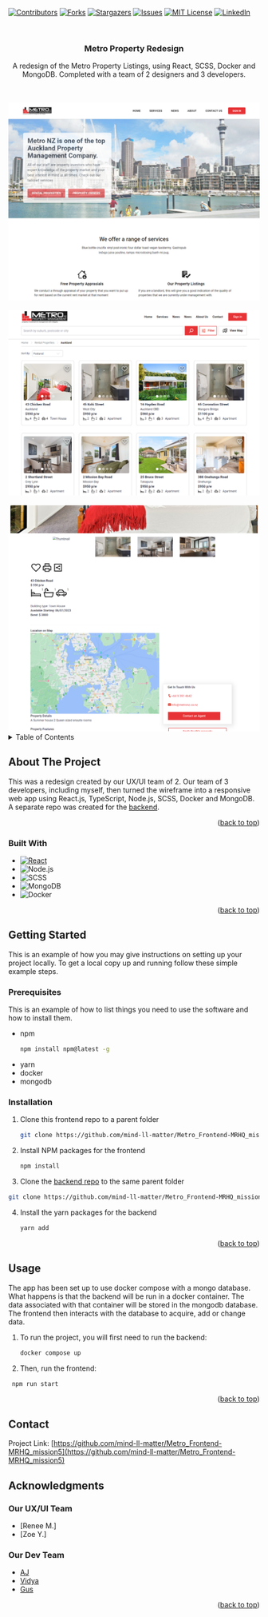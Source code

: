 <!-- Improved compatibility of back to top link: See: https://github.com/othneildrew/Best-README-Template/pull/73 -->
<a name="readme-top"></a>
<!--
*** Thanks for checking out the Best-README-Template. If you have a suggestion
*** that would make this better, please fork the repo and create a pull request
*** or simply open an issue with the tag "enhancement".
*** Don't forget to give the project a star!
*** Thanks again! Now go create something AMAZING! :D
-->



<!-- PROJECT SHIELDS -->
<!--
*** I'm using markdown "reference style" links for readability.
*** Reference links are enclosed in brackets [ ] instead of parentheses ( ).
*** See the bottom of this document for the declaration of the reference variables
*** for contributors-url, forks-url, etc. This is an optional, concise syntax you may use.
*** https://www.markdownguide.org/basic-syntax/#reference-style-links
-->
[![Contributors][contributors-shield]][contributors-url]
[![Forks][forks-shield]][forks-url]
[![Stargazers][stars-shield]][stars-url]
[![Issues][issues-shield]][issues-url]
[![MIT License][license-shield]][license-url]
[![LinkedIn][linkedin-shield]][linkedin-url]



<!-- PROJECT LOGO -->
<br />
<div align="center">
<h3 align="center">Metro Property Redesign</h3>

  <p align="center">
  A redesign of the Metro Property Listings, using React, SCSS, Docker and MongoDB. Completed with a team of 2 designers and 3 developers.
  </p>
  <br/>
  <br/>
  <img src="./project-images/metro-home.png" alt="home"/>
  <br/>
  <br/>
  <img src="./project-images/metro-search.png" alt="search"/>
  <br/>
  <br/>
  <img src="./project-images/metro-single-listing.png" alt="single listing"/>
</div>



<!-- TABLE OF CONTENTS -->
<details>
  <summary>Table of Contents</summary>
  <ol>
    <li>
      <a href="#about-the-project">About The Project</a>
      <ul>
        <li><a href="#built-with">Built With</a></li>
      </ul>
    </li>
    <li>
      <a href="#getting-started">Getting Started</a>
      <ul>
        <li><a href="#prerequisites">Prerequisites</a></li>
        <li><a href="#installation">Installation</a></li>
      </ul>
    </li>
    <li><a href="#usage">Usage</a></li>
    <li><a href="#roadmap">Roadmap</a></li>
    <li><a href="#contributing">Contributing</a></li>
    <li><a href="#license">License</a></li>
    <li><a href="#contact">Contact</a></li>
    <li><a href="#acknowledgments">Acknowledgments</a></li>
  </ol>
</details>



<!-- ABOUT THE PROJECT -->
## About The Project

This was a redesign created by our UX/UI team of 2. Our team of 3 developers, including myself, then turned the wireframe into a responsive web app using React.js, TypeScript, Node.js, SCSS, Docker and MongoDB. A separate repo was created for the [backend](https://github.com/thetergus/Mission5_G3).



<p align="right">(<a href="#readme-top">back to top</a>)</p>



### Built With

* [![React][React.js]][React-url]
* ![Node.js](https://img.shields.io/badge/Node.js-43853D?style=for-the-badge&logo=node.js&logoColor=white)
* ![SCSS](https://img.shields.io/badge/SCSS-CC6699?style=for-the-badge&logo=sass&logoColor=white)
* ![MongoDB](https://img.shields.io/badge/MongoDB-47A248?style=for-the-badge&logo=mongodb&logoColor=white)
* ![Docker](https://img.shields.io/badge/Docker-2496ED?style=for-the-badge&logo=docker&logoColor=white)

<p align="right">(<a href="#readme-top">back to top</a>)</p>



<!-- GETTING STARTED -->
## Getting Started

This is an example of how you may give instructions on setting up your project locally.
To get a local copy up and running follow these simple example steps.

### Prerequisites

This is an example of how to list things you need to use the software and how to install them.
* npm
  ```sh
  npm install npm@latest -g
  ```
* yarn
* docker
* mongodb

### Installation

1. Clone this frontend repo to a parent folder
   ```sh
   git clone https://github.com/mind-ll-matter/Metro_Frontend-MRHQ_mission5.git
   ```
2. Install NPM packages for the frontend
   ```sh
   npm install
   ```
 3. Clone the [backend repo](https://github.com/thetergus/Mission5_G3) to the same parent folder
   ```sh
   git clone https://github.com/mind-ll-matter/Metro_Frontend-MRHQ_mission5.git
   ```
4. Install the yarn packages for the backend
   ```sh
   yarn add
   ```

<p align="right">(<a href="#readme-top">back to top</a>)</p>



<!-- USAGE EXAMPLES -->
## Usage

The app has been set up to use docker compose with a mongo database. What happens is that the backend will be run in a docker container. The data associated with that container will be stored in the mongodb database. The frontend then interacts with the database to acquire, add or change data.

1. To run the project, you will first need to run the backend:
   ```sh
   docker compose up
   ```

 2. Then, run the frontend:
   ```sh
    npm run start
   ```

<p align="right">(<a href="#readme-top">back to top</a>)</p>



<!-- ROADMAP -->

<!-- CONTRIBUTING -->

<!-- LICENSE -->

<!-- CONTACT -->
## Contact

Project Link: [https://github.com/mind-ll-matter/Metro_Frontend-MRHQ_mission5](https://github.com/mind-ll-matter/Metro_Frontend-MRHQ_mission5)

<!-- ACKNOWLEDGMENTS -->
## Acknowledgments

### Our UX/UI Team
* [Renee M.]
* [Zoe Y.]

### Our Dev Team
* [AJ](https://github.com/mind-ll-matter)
* [Vidya](https://github.com/vidya0206)
* [Gus](https://github.com/thetergus)

<p align="right">(<a href="#readme-top">back to top</a>)</p>



<!-- MARKDOWN LINKS & IMAGES -->
<!-- https://www.markdownguide.org/basic-syntax/#reference-style-links -->
[contributors-shield]: https://img.shields.io/github/contributors/mind-ll-matter/Metro_Frontend-MRHQ_mission5.svg?style=for-the-badge
[contributors-url]: https://github.com/mind-ll-matter/Metro_Frontend-MRHQ_mission5/graphs/contributors
[forks-shield]: https://img.shields.io/github/forks/mind-ll-matter/Metro_Frontend-MRHQ_mission5.svg?style=for-the-badge
[forks-url]: https://github.com/mind-ll-matter/Metro_Frontend-MRHQ_mission5/network/members
[stars-shield]: https://img.shields.io/github/stars/mind-ll-matter/Metro_Frontend-MRHQ_mission5.svg?style=for-the-badge
[stars-url]: https://github.com/mind-ll-matter/Metro_Frontend-MRHQ_mission5/stargazers
[issues-shield]: https://img.shields.io/github/issues/mind-ll-matter/Metro_Frontend-MRHQ_mission5.svg?style=for-the-badge
[issues-url]: https://github.com/mind-ll-matter/Metro_Frontend-MRHQ_mission5/issues
[license-shield]: https://img.shields.io/github/license/mind-ll-matter/Metro_Frontend-MRHQ_mission5.svg?style=for-the-badge
[license-url]: https://github.com/mind-ll-matter/Metro_Frontend-MRHQ_mission5/blob/master/LICENSE.txt
[linkedin-shield]: https://img.shields.io/badge/-LinkedIn-black.svg?style=for-the-badge&logo=linkedin&colorB=555
[linkedin-url]: https://linkedin.com/in/linkedin_username
[product-screenshot]: images/screenshot.png
[Next.js]: https://img.shields.io/badge/next.js-000000?style=for-the-badge&logo=nextdotjs&logoColor=white
[Next-url]: https://nextjs.org/
[React.js]: https://img.shields.io/badge/React-20232A?style=for-the-badge&logo=react&logoColor=61DAFB
[React-url]: https://reactjs.org/
[Vue.js]: https://img.shields.io/badge/Vue.js-35495E?style=for-the-badge&logo=vuedotjs&logoColor=4FC08D
[Vue-url]: https://vuejs.org/
[Angular.io]: https://img.shields.io/badge/Angular-DD0031?style=for-the-badge&logo=angular&logoColor=white
[Angular-url]: https://angular.io/
[Svelte.dev]: https://img.shields.io/badge/Svelte-4A4A55?style=for-the-badge&logo=svelte&logoColor=FF3E00
[Svelte-url]: https://svelte.dev/
[Laravel.com]: https://img.shields.io/badge/Laravel-FF2D20?style=for-the-badge&logo=laravel&logoColor=white
[Laravel-url]: https://laravel.com
[Bootstrap.com]: https://img.shields.io/badge/Bootstrap-563D7C?style=for-the-badge&logo=bootstrap&logoColor=white
[Bootstrap-url]: https://getbootstrap.com
[JQuery.com]: https://img.shields.io/badge/jQuery-0769AD?style=for-the-badge&logo=jquery&logoColor=white
[JQuery-url]: https://jquery.com 

